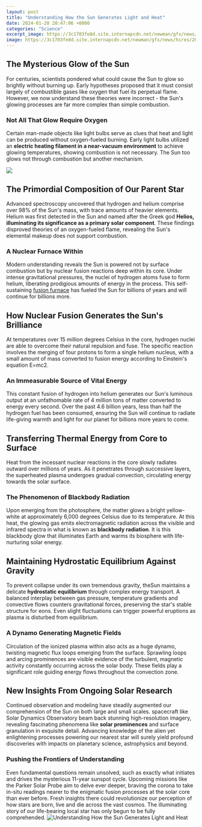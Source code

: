```yaml
---
layout: post
title: "Understanding How the Sun Generates Light and Heat"
date: 2024-01-28 20:47:06 +0000
categories: "Science"
excerpt_image: https://3c1703fe8d.site.internapcdn.net/newman/gfx/news/hires/2015/howdoesthesu.png
image: https://3c1703fe8d.site.internapcdn.net/newman/gfx/news/hires/2015/howdoesthesu.png
---
```


## The Mysterious Glow of the Sun
For centuries, scientists pondered what could cause the Sun to glow so brightly without burning up. Early hypotheses proposed that it must consist largely of combustible gases like oxygen that fuel its perpetual flame. However, we now understand these theories were incorrect - the Sun's glowing processes are far more complex than simple combustion.
### Not All That Glow Require Oxygen
Certain man-made objects like light bulbs serve as clues that heat and light can be produced without oxygen-fueled burning. Early light bulbs utilized an **electric heating filament in a near-vacuum environment** to achieve glowing temperatures, showing combustion is not necessary. The Sun too glows not through combustion but another mechanism.

![](https://learn.weatherstem.com/modules/learn/lessons/1/img/diagram-light-and-heat.jpg)
## The Primordial Composition of Our Parent Star
Advanced spectroscopy uncovered that hydrogen and helium comprise over 98% of the Sun's mass, with trace amounts of heavier elements. Helium was first detected in the Sun and named after the Greek god **Helios, illuminating its significance as a primary solar component**. These findings disproved theories of an oxygen-fueled flame, revealing the Sun's elemental makeup does not support combustion.
### A Nuclear Furnace Within
Modern understanding reveals the Sun is powered not by surface combustion but by nuclear fusion reactions deep within its core. Under intense gravitational pressures, the nuclei of hydrogen atoms fuse to form helium, liberating prodigious amounts of energy in the process. This self-sustaining [fusion furnace](https://yt.io.vn/collection/abels) has fueled the Sun for billions of years and will continue for billions more.
## How Nuclear Fusion Generates the Sun's Brilliance
At temperatures over 15 million degrees Celsius in the core, hydrogen nuclei are able to overcome their natural repulsion and fuse. The specific reaction involves the merging of four protons to form a single helium nucleus, with a small amount of mass converted to fusion energy according to Einstein's equation E=mc2. 
### An Immeasurable Source of Vital Energy
This constant fusion of hydrogen into helium generates our Sun's luminous output at an unfathomable rate of 4 million tons of matter converted to energy every second. Over the past 4.6 billion years, less than half the hydrogen fuel has been consumed, ensuring the Sun will continue to radiate life-giving warmth and light for our planet for billions more years to come.
## Transferring Thermal Energy from Core to Surface 
Heat from the incessant nuclear reactions in the core slowly radiates outward over millions of years. As it penetrates through successive layers, the superheated plasma undergoes gradual convection, circulating energy towards the solar surface. 
### The Phenomenon of Blackbody Radiation
Upon emerging from the photosphere, the matter glows a bright yellow-white at approximately 6,000 degrees Celsius due to its temperature. At this heat, the glowing gas emits electromagnetic radiation across the visible and infrared spectra in what is known as **blackbody radiation**. It is this blackbody glow that illuminates Earth and warms its biosphere with life-nurturing solar energy.
## Maintaining Hydrostatic Equilibrium Against Gravity
To prevent collapse under its own tremendous gravity, theSun maintains a delicate **hydrostatic equilibrium** through complex energy transport. A balanced interplay between gas pressure, temperature gradients and convective flows counters gravitational forces, preserving the star's stable structure for eons. Even slight fluctuations can trigger powerful eruptions as plasma is disturbed from equilibrium.
### A Dynamo Generating Magnetic Fields
Circulation of the ionized plasma within also acts as a huge dynamo, twisting magnetic flux loops emerging from the surface. Sprawling loops and arcing prominences are visible evidence of the turbulent, magnetic activity constantly occurring across the solar body. These fields play a significant role guiding energy flows throughout the convection zone.
## New Insights From Ongoing Solar Research  
Continued observation and modeling have steadily augmented our comprehension of the Sun on both large and small scales. spacecraft like Solar Dynamics Observatory beam back stunning high-resolution imagery, revealing fascinating phenomena like **solar prominences** and surface granulation in exquisite detail. Advancing knowledge of the alien yet enlightening processes powering our nearest star will surely yield profound discoveries with impacts on planetary science, astrophysics and beyond.
### Pushing the Frontiers of Understanding
Even fundamental questions remain unsolved, such as exactly what initiates and drives the mysterious 11-year sunspot cycle. Upcoming missions like the Parker Solar Probe aim to delve ever deeper, braving the corona to take in-situ readings nearer to the enigmatic fusion processes at the solar core than ever before. Fresh insights there could revolutionize our perception of how stars are born, live and die across the vast cosmos. The illuminating story of our life-bearing local star has only begun to be fully comprehended.
![Understanding How the Sun Generates Light and Heat](https://3c1703fe8d.site.internapcdn.net/newman/gfx/news/hires/2015/howdoesthesu.png)